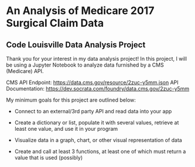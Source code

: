 # An Analysis of Medicare 2017 Surgical Claim Data
## Code Louisville Data Analysis Project

Thank you for your interest in my data analysis project! In this project, I will be using a Jupyter Notebook to analyze data furnished by a CMS (Medicare) API.

CMS API Endpoint: https://data.cms.gov/resource/2zuc-y5mm.json
API Documentation: https://dev.socrata.com/foundry/data.cms.gov/2zuc-y5mm

My minimum goals for this project are outlined below:

* Connect to an external/3rd party API and read data into your app

* Create a dictionary or list, populate it with several values, retrieve at least one value, and use it in your program

*	Visualize data in a graph, chart, or other visual representation of data

* Create and call at least 3 functions, at least one of which must return a value that is used (possibly)
